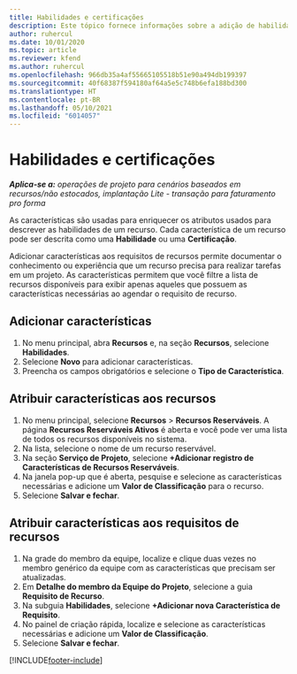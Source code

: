```yaml
---
title: Habilidades e certificações
description: Este tópico fornece informações sobre a adição de habilidades e características de certificação aos recursos.
author: ruhercul
ms.date: 10/01/2020
ms.topic: article
ms.reviewer: kfend
ms.author: ruhercul
ms.openlocfilehash: 966db35a4af55665105518b51e90a494db199397
ms.sourcegitcommit: 40f68387f594180af64a5e5c748b6efa188bd300
ms.translationtype: HT
ms.contentlocale: pt-BR
ms.lasthandoff: 05/10/2021
ms.locfileid: "6014057"
---
```

# <a name="skills-and-certifications"></a>Habilidades e certificações
_**Aplica-se a:** operações de projeto para cenários baseados em recursos/não estocados, implantação Lite - transação para faturamento pro forma_

As características são usadas para enriquecer os atributos usados para descrever as habilidades de um recurso. Cada característica de um recurso pode ser descrita como uma **Habilidade** ou uma **Certificação**.

Adicionar características aos requisitos de recursos permite documentar o conhecimento ou experiência que um recurso precisa para realizar tarefas em um projeto. As características permitem que você filtre a lista de recursos disponíveis para exibir apenas aqueles que possuem as características necessárias ao agendar o requisito de recurso.

## <a name="add-characteristics"></a>Adicionar características

1. No menu principal, abra **Recursos** e, na seção **Recursos**, selecione **Habilidades**.
2. Selecione **Novo** para adicionar características.
3. Preencha os campos obrigatórios e selecione o **Tipo de Característica**.

## <a name="assign-characteristics-to-resources"></a>Atribuir características aos recursos

1. No menu principal, selecione **Recursos** > **Recursos Reserváveis**. A página **Recursos Reserváveis Ativos** é aberta e você pode ver uma lista de todos os recursos disponíveis no sistema.
2. Na lista, selecione o nome de um recurso reservável.
3. Na seção **Serviço de Projeto**, selecione **+Adicionar registro de Características de Recursos Reserváveis**.
4. Na janela pop-up que é aberta, pesquise e selecione as características necessárias e adicione um **Valor de Classificação** para o recurso.
5. Selecione **Salvar e fechar**.

## <a name="assign-characteristics-to-resource-requirements"></a>Atribuir características aos requisitos de recursos

1. Na grade do membro da equipe, localize e clique duas vezes no membro genérico da equipe com as características que precisam ser atualizadas.
2. Em **Detalhe do membro da Equipe do Projeto**, selecione a guia **Requisito de Recurso**.
3. Na subguia **Habilidades**, selecione **+Adicionar nova Característica de Requisito**.
4. No painel de criação rápida, localize e selecione as características necessárias e adicione um **Valor de Classificação**.
5. Selecione **Salvar e fechar**.

[!INCLUDE[footer-include](../includes/footer-banner.md)]